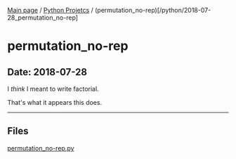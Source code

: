 [Main page](/) / [Python Projetcs](/python) / (permutation_no-rep)[/python/2018-07-28_permutation_no-rep]

# permutation_no-rep

## Date: 2018-07-28

I *think* I meant to write factorial.

That's what it appears this does.

-----

## Files

[permutation_no-rep.py](permutation_no-rep.py)